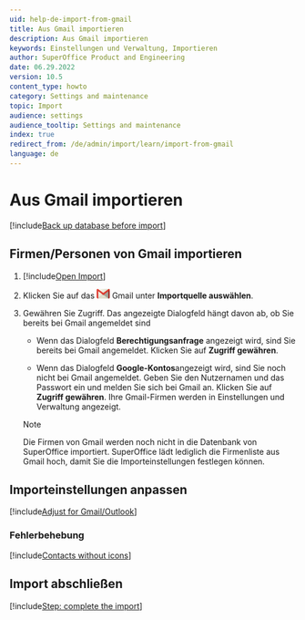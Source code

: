 ```yaml
---
uid: help-de-import-from-gmail
title: Aus Gmail importieren
description: Aus Gmail importieren
keywords: Einstellungen und Verwaltung, Importieren
author: SuperOffice Product and Engineering
date: 06.29.2022
version: 10.5
content_type: howto
category: Settings and maintenance
topic: Import
audience: settings
audience_tooltip: Settings and maintenance
index: true
redirect_from: /de/admin/import/learn/import-from-gmail
language: de
---
```


# Aus Gmail importieren

[!include[Back up database before import](includes/caution-backup-before-import.md)]

## Firmen/Personen von Gmail importieren

1. [!include[Open Import](includes/open-import.md)]

2. Klicken Sie auf das ![Symbol][img2] Gmail unter **Importquelle auswählen**.

3. Gewähren Sie Zugriff. Das angezeigte Dialogfeld hängt davon ab, ob Sie bereits bei Gmail angemeldet sind

    * Wenn das Dialogfeld **Berechtigungsanfrage** angezeigt wird, sind Sie bereits bei Gmail angemeldet. Klicken Sie auf **Zugriff gewähren**.

    * Wenn das Dialogfeld **Google-Kontos**angezeigt wird, sind Sie noch nicht bei Gmail angemeldet. Geben Sie den Nutzernamen und das Passwort ein und melden Sie sich bei Gmail an. Klicken Sie auf **Zugriff gewähren**.
        Ihre Gmail-Firmen werden in Einstellungen und Verwaltung angezeigt.

    > [!NOTE]
    > Die Firmen von Gmail werden noch nicht in die Datenbank von SuperOffice importiert. SuperOffice lädt lediglich die Firmenliste aus Gmail hoch, damit Sie die Importeinstellungen festlegen können.

## Importeinstellungen anpassen

[!include[Adjust for Gmail/Outlook](includes/adjust-email-only.md)]

### Fehlerbehebung

[!include[Contacts without icons](includes/troubleshoot-import.md)]

## Import abschließen

[!include[Step: complete the import](includes/import-complete.md)]

<!-- Referenced links -->

<!-- Referenced images -->
[img2]: ../../../media/icons/admin/import-gmail-small.png

